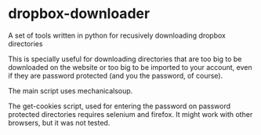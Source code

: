 # dropbox-downloader

A set of tools written in python for recusively downloading dropbox directories

This is specially useful for downloading directories that are too big to be
downloaded on the website or too big to be imported to your account,
even if they are password protected (and you the password, of course).

The main script uses mechanicalsoup.

The get-cookies script, used for entering the password on password protected directories
requires selenium and firefox. It might work with other browsers, but it was not tested.
